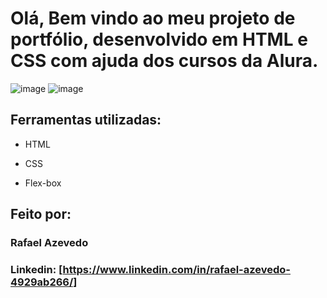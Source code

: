 # Olá, Bem vindo ao meu projeto de portfólio, desenvolvido em HTML e CSS com ajuda dos cursos da Alura.

![image](https://i.imgur.com/MoPJFBB.png)
![image](https://i.imgur.com/31Ttkz7.png)

## Ferramentas utilizadas:

* HTML

* CSS

* Flex-box

## Feito por:

### Rafael Azevedo

### Linkedin: [https://www.linkedin.com/in/rafael-azevedo-4929ab266/]

```
